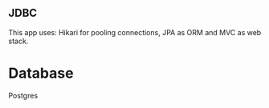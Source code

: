 ## JDBC

This app uses: Hikari for pooling connections, JPA as ORM
and MVC as web stack.

# Database
 Postgres